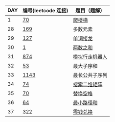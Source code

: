
| DAY | 编号(leetcode 连接) | 题目（题解） |
|-----|----|----|
|   1  | [70](https://leetcode-cn.com/problems/climbing-stairs/) |  [爬楼梯](./day01/70-climbing-stairs.md)  |
|   28  | [169](https://leetcode-cn.com/problems/majority-element/description/) |  多数元素  |
|   29  | [127](https://leetcode-cn.com/problems/word-ladder/description/) |  [单词接龙](.//day29/127-word-ladder.md)  |
|   30  | [1](https://leetcode-cn.com/problems/two-sum/description/) |  [两数之和](./day30/1-two-sum.md)  |
|   31  | [874](https://leetcode-cn.com/problems/walking-robot-simulation/description/) |  [模拟行走机器人](./day31/847-walking-robot-simulation.md)  | 
|   32  | [53](https://leetcode-cn.com/problems/maximum-subarray/) |  最大子序和  | 
|   33  | [1143](https://leetcode-cn.com/problems/longest-common-subsequence/) |   最长公共子序列  |
|   34  | [74](https://leetcode-cn.com/problems/search-a-2d-matrix/) |  [搜索二维矩阵](./day34/74-search-a-2d-matrix.md)  |
|   35  | [70](https://leetcode-cn.com/problems/ti-huan-kong-ge-lcof/) |  [替换空格](./day35/Offer05-ti-huan-kong-ge-lcof.md)  |
|   36  | [64](https://leetcode-cn.com/problems/minimum-path-sum/submissions/) |  [最小路径和](./day36/64-minimum-path-sum.md)  |
|   37  | [322](https://leetcode-cn.com/problems/coin-change/) |  [零钱兑换](./day37/322-coin-change.md)  |